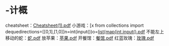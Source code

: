 # -计概
cheatsheet：[Cheatsheet(1).pdf](https://github.com/user-attachments/files/18538161/Cheatsheet.1.pdf)
小游戏：[x from collections import dequedirections=[[0,1],[1,0]]n=int(input())o=[list(map(int,input().pdf](https://github.com/user-attachments/files/18538162/x.from.collections.import.dequedirections.0.1.1.0.n.int.input.o.list.map.int.input.pdf)
不能左上移动的蛇：[蛇.pdf](https://github.com/user-attachments/files/18538166/default.pdf)
放苹果：[苹果.pdf](https://github.com/user-attachments/files/18538251/default.pdf)
开餐馆：[餐馆.pdf](https://github.com/user-attachments/files/18538264/default.pdf)
红蓝玫瑰：[玫瑰.pdf](https://github.com/user-attachments/files/18538278/default.pdf)





